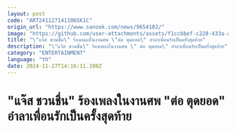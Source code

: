 ```yaml
---
layout: post
code: "ART241127141106SK1C"
origin_url: "https://www.sanook.com/news/9654102/"
image: "https://github.com/user-attachments/assets/f1ccbbef-c228-433a-a8bc-b496a180f77f"
title: "\"แจ๊ส ชวนชื่น\" ร้องเพลงในงานศพ \"ต่อ ตุดยอด\" อำลาเพื่อนรักเป็นครั้งสุดท้าย"
description: "\"แจ๊ส ชวนชื่น\" ร้องเพลงในงานศพ \" ต่อ ตุดยอด\" อำลาเพื่อนรักเป็นครั้งสุดท้าย"
category: "ENTERTAINMENT"
language: "th"
date: 2024-11-27T14:16:11.108Z
---
```


# "แจ๊ส ชวนชื่น" ร้องเพลงในงานศพ "ต่อ ตุดยอด" อำลาเพื่อนรักเป็นครั้งสุดท้าย